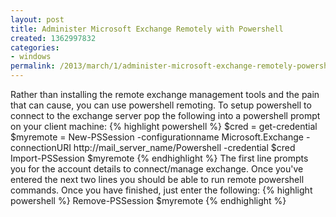 ```yaml
---
layout: post
title: Administer Microsoft Exchange Remotely with Powershell
created: 1362997832
categories:
- windows
permalink: /2013/march/1/administer-microsoft-exchange-remotely-powershell
---
```

Rather than installing the remote exchange management tools and the pain that can cause, you can use powershell remoting. To setup powershell to connect to the exchange server pop the following into a powershell prompt on your client machine:
{% highlight powershell %}
$cred = get-credential
$myremote = New-PSSession -configurationname Microsoft.Exchange -connectionURI http://mail_server_name/Powershell -credential $cred
Import-PSSession $myremote
{% endhighlight %}
The first line prompts you for the account details to connect/manage exchange. Once you've entered the next two lines you should be able to run remote powershell commands. Once you have finished, just enter the following:
{% highlight powershell %}
Remove-PSSession $myremote
{% endhighlight %}
